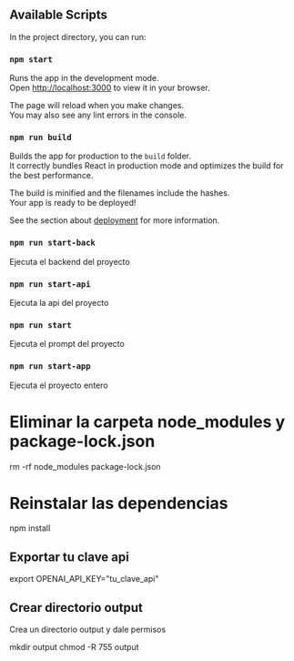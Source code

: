 ## Available Scripts

In the project directory, you can run:

### `npm start`

Runs the app in the development mode.\
Open [http://localhost:3000](http://localhost:3000) to view it in your browser.

The page will reload when you make changes.\
You may also see any lint errors in the console.

### `npm run build`

Builds the app for production to the `build` folder.\
It correctly bundles React in production mode and optimizes the build for the best performance.

The build is minified and the filenames include the hashes.\
Your app is ready to be deployed!

See the section about [deployment](https://facebook.github.io/create-react-app/docs/deployment) for more information.

### `npm run start-back`

Ejecuta el backend del proyecto

### `npm run start-api`

Ejecuta la api del proyecto

### `npm run start`

Ejecuta el prompt del proyecto

### `npm run start-app`

Ejecuta el proyecto entero

# Eliminar la carpeta node_modules y package-lock.json

rm -rf node_modules package-lock.json

# Reinstalar las dependencias

npm install

## Exportar tu clave api

export OPENAI_API_KEY="tu_clave_api"

## Crear directorio output

Crea un directorio output y dale permisos

mkdir output
chmod -R 755 output
